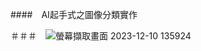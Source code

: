 ####　AI起手式之圖像分類實作

＃＃＃　![螢幕擷取畫面 2023-12-10 135924](https://github.com/c1345672c/ES2023/assets/144580580/cca9d8ad-ba4b-4eaa-b20a-b8154b98478a)
